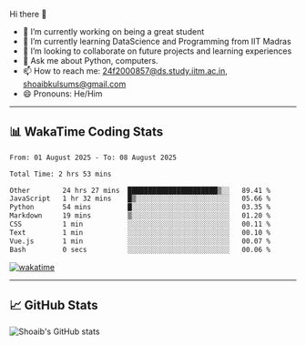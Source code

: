 Hi there 👋

<!--
**shoaib2000857/shoaib2000857** is a ✨ _special_ ✨ repository because its `README.md` (this file) appears on your GitHub profile.

Here are some ideas to get you started: -->

- 🔭 I’m currently working on being a great student  
- 🌱 I’m currently learning DataScience and Programming from IIT Madras  
- 👯 I’m looking to collaborate on future projects and learning experiences  
- 💬 Ask me about Python, computers.  
- 📫 How to reach me: 24f2000857@ds.study.iitm.ac.in, shoaibkulsums@gmail.com  
- 😄 Pronouns: He/Him  

---

## 📊 WakaTime Coding Stats

<!--START_SECTION:waka-->

```txt
From: 01 August 2025 - To: 08 August 2025

Total Time: 2 hrs 53 mins

Other        24 hrs 27 mins  ██████████████████████▒░░   89.41 %
JavaScript   1 hr 32 mins    █▒░░░░░░░░░░░░░░░░░░░░░░░   05.66 %
Python       54 mins         █░░░░░░░░░░░░░░░░░░░░░░░░   03.35 %
Markdown     19 mins         ▒░░░░░░░░░░░░░░░░░░░░░░░░   01.20 %
CSS          1 min           ░░░░░░░░░░░░░░░░░░░░░░░░░   00.11 %
Text         1 min           ░░░░░░░░░░░░░░░░░░░░░░░░░   00.10 %
Vue.js       1 min           ░░░░░░░░░░░░░░░░░░░░░░░░░   00.07 %
Bash         0 secs          ░░░░░░░░░░░░░░░░░░░░░░░░░   00.06 %
```

<!--END_SECTION:waka-->

[![wakatime](https://wakatime.com/badge/user/a85deef6-2e94-465d-998e-c54914c040a2.svg)](https://wakatime.com/@a85deef6-2e94-465d-998e-c54914c040a2)

---

## 📈 GitHub Stats

![Shoaib's GitHub stats](https://github-readme-stats.vercel.app/api?username=shoaib2000857&show_icons=true&theme=radical)
